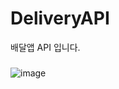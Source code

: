 # DeliveryAPI
배달앱 API 입니다.


### 
![image](https://user-images.githubusercontent.com/75522862/176677162-10391ff6-830f-4782-8bc0-f9247e6d8b8f.png)
